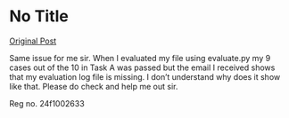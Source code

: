 # No Title

[Original Post](https://discourse.onlinedegree.iitm.ac.in/t/171141/34)

<p>Same issue for me sir. When I evaluated my file using evaluate.py my 9 cases out of the 10 in Task A was passed but the email I received shows that my evaluation log file is missing. I don’t understand why does it show like that. Please do check and help me out sir.</p>
<p>Reg no. 24f1002633</p>
